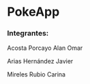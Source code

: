 # PokeApp

### Integrantes:

Acosta Porcayo Alan Omar

Arias Hernández Javier

Mireles Rubio Carina

